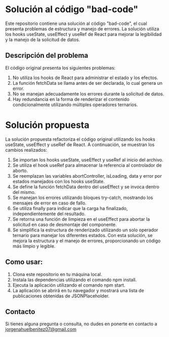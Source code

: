 # Solución al código "bad-code"
Este repositorio contiene una solución al código "bad-code", el cual presenta problemas de estructura y manejo de errores. La solución utiliza los hooks useState, useEffect y useRef de React para mejorar la legibilidad y la manejo de la solicitud de datos.

## Descripción del problema
El código original presenta los siguientes problemas:
1. No utiliza los hooks de React para administrar el estado y los efectos.
2. La función fetchData se llama antes de ser declarada, lo cual genera un error.
3. No se manejan adecuadamente los errores durante la solicitud de datos.
4. Hay redundancia en la forma de renderizar el contenido condicionalmente utilizando múltiples operadores ternarios.
# Solución propuesta
La solución propuesta refactoriza el código original utilizando los hooks useState, useEffect y useRef de React. A continuación, se muestran los cambios realizados:

1. Se importan los hooks useState, useEffect y useRef al inicio del archivo.
2. Se utiliza el hook useRef para almacenar la referencia al controlador de aborto.
3. Se reemplazan las variables abortController, isLoading, data y error por estados manejados con los hooks useState.
4. Se define la función fetchData dentro del useEffect y se invoca dentro del mismo.
5. Se manejan los errores utilizando bloques try-catch, mostrando los mensajes de error en caso de fallo.
6. Se utiliza finally para indicar que la carga ha finalizado, independientemente del resultado.
7. Se retorna una función de limpieza en el useEffect para abortar la solicitud en caso de desmontaje del componente.
8. Se simplifica la estructura de renderizado utilizando un solo operador ternario para manejar los diferentes estados.
Con esta solución, se mejora la estructura y el manejo de errores, proporcionando un código más limpio y legible.

## Como usar:
1. Clona este repositorio en tu máquina local.
2. Instala las dependencias utilizando el comando npm install.
3. Ejecuta la aplicación utilizando el comando npm start.
4. La aplicación se abrirá en tu navegador y mostrará una lista de publicaciones obtenidas de JSONPlaceholder.
## Contacto

Si tienes alguna pregunta o consulta, no dudes en ponerte en contacto a jorgenahuelbenitez07@gmail.com


